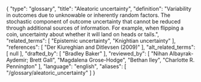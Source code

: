 {
    "type": "glossary",
    "title": "Aleatoric uncertainty",
    "definition": "Variability in outcomes due to unknowable or inherently random factors. The stochastic component of outcome uncertainty that cannot be reduced through additional sources of information. For example, when flipping a coin, uncertainty about whether it will land on heads or tails.",
    "related_terms": [
        "Epistemic uncertainty",
        "Knightian uncertainty"
    ],
    "references": [
        "Der Kiureghian and Ditlevsen (2009)"
    ],
    "alt_related_terms": [
        null
    ],
    "drafted_by": [
        "Bradley Baker"
    ],
    "reviewed_by": [
        "Nihan Albayrak-Aydemir; Brett Gall",
        "Magdalena Grose-Hodge",
        "Bethan Iley",
        "Charlotte R. Pennington"
    ],
    "language": "english",
    "aliases": [
        "/glossary/aleatoric_uncertainty"
    ]
}